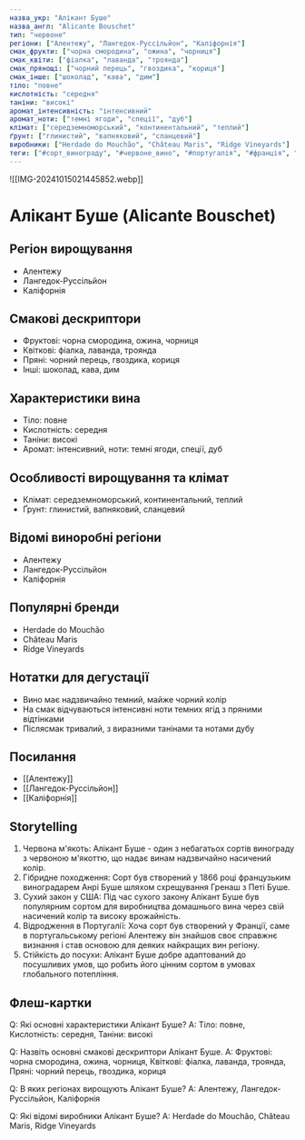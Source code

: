 ```yaml
---
назва_укр: "Алікант Буше"
назва_англ: "Alicante Bouschet"
тип: "червоне"
регіони: ["Алентежу", "Лангедок-Руссільйон", "Каліфорнія"]
смак_фрукти: ["чорна смородина", "ожина", "чорниця"]
смак_квіти: ["фіалка", "лаванда", "троянда"]
смак_прянощі: ["чорний перець", "гвоздика", "кориця"]
смак_інше: ["шоколад", "кава", "дим"]
тіло: "повне"
кислотність: "середня"
таніни: "високі"
аромат_інтенсивність: "інтенсивний"
аромат_ноти: ["темні ягоди", "спеції", "дуб"]
клімат: ["середземноморський", "континентальний", "теплий"]
ґрунт: ["глинистий", "вапняковий", "сланцевий"]
виробники: ["Herdade do Mouchão", "Château Maris", "Ridge Vineyards"]
теги: ["#сорт_винограду", "#червоне_вино", "#португалія", "#франція", "#каліфорнія"]
---
```

![[IMG-20241015021445852.webp]]
# Алікант Буше (Alicante Bouschet)

## Регіон вирощування
- Алентежу
- Лангедок-Руссільйон
- Каліфорнія

## Смакові дескриптори
- Фруктові: чорна смородина, ожина, чорниця
- Квіткові: фіалка, лаванда, троянда
- Пряні: чорний перець, гвоздика, кориця
- Інші: шоколад, кава, дим

## Характеристики вина
- Тіло: повне
- Кислотність: середня
- Таніни: високі
- Аромат: інтенсивний, ноти: темні ягоди, спеції, дуб

## Особливості вирощування та клімат
- Клімат: середземноморський, континентальний, теплий
- Ґрунт: глинистий, вапняковий, сланцевий

## Відомі виноробні регіони
- Алентежу
- Лангедок-Руссільйон
- Каліфорнія

## Популярні бренди
- Herdade do Mouchão
- Château Maris
- Ridge Vineyards

## Нотатки для дегустації
- Вино має надзвичайно темний, майже чорний колір
- На смак відчуваються інтенсивні ноти темних ягід з пряними відтінками
- Післясмак тривалий, з виразними танінами та нотами дубу

## Посилання
- [[Алентежу]]
- [[Лангедок-Руссільйон]]
- [[Каліфорнія]]

## Storytelling
1. Червона м'якоть: Алікант Буше - один з небагатьох сортів винограду з червоною м'якоттю, що надає винам надзвичайно насичений колір.
2. Гібридне походження: Сорт був створений у 1866 році французьким виноградарем Анрі Буше шляхом схрещування Гренаш з Петі Буше.
3. Сухий закон у США: Під час сухого закону Алікант Буше був популярним сортом для виробництва домашнього вина через свій насичений колір та високу врожайність.
4. Відродження в Португалії: Хоча сорт був створений у Франції, саме в португальському регіоні Алентежу він знайшов своє справжнє визнання і став основою для деяких найкращих вин регіону.
5. Стійкість до посухи: Алікант Буше добре адаптований до посушливих умов, що робить його цінним сортом в умовах глобального потепління.

## Флеш-картки
Q: Які основні характеристики Алікант Буше?
A: Тіло: повне, Кислотність: середня, Таніни: високі

Q: Назвіть основні смакові дескриптори Алікант Буше.
A: Фруктові: чорна смородина, ожина, чорниця, Квіткові: фіалка, лаванда, троянда, Пряні: чорний перець, гвоздика, кориця

Q: В яких регіонах вирощують Алікант Буше?
A: Алентежу, Лангедок-Руссільйон, Каліфорнія

Q: Які відомі виробники Алікант Буше?
A: Herdade do Mouchão, Château Maris, Ridge Vineyards
